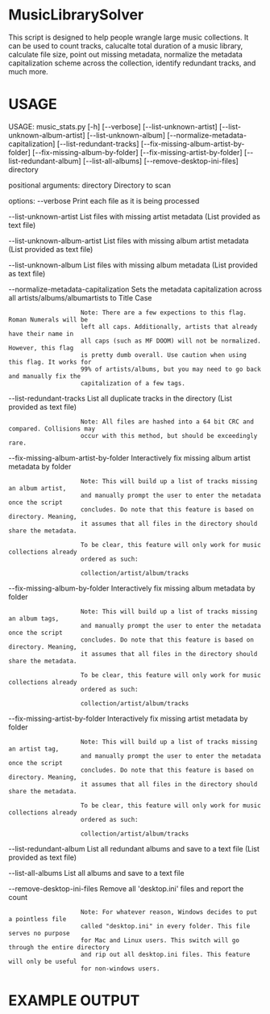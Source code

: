 # MusicLibrarySolver

This script is designed to help people wrangle large music collections. It can be used to count tracks, calucalte total duration of a music library, calculate file size, point out missing metadata, normalize the metadata capitalization scheme across the collection, identify redundant tracks, and much more. 

# USAGE

USAGE: music_stats.py [-h] [--verbose] [--list-unknown-artist]
                      [--list-unknown-album-artist] [--list-unknown-album]
                      [--normalize-metadata-capitalization]
                      [--list-redundant-tracks]
                      [--fix-missing-album-artist-by-folder]
                      [--fix-missing-album-by-folder]
                      [--fix-missing-artist-by-folder]
                      [--list-redundant-album] [--list-all-albums]
                      [--remove-desktop-ini-files]
                      directory

positional arguments:
  directory             Directory to scan

options:
  --verbose             Print each file as it is being processed
  
  --list-unknown-artist
                        List files with missing artist metadata (List provided as text file)
                        
  --list-unknown-album-artist
                        List files with missing album artist metadata (List provided as text file)
                        
  --list-unknown-album  List files with missing album metadata (List provided as text file)
  
  --normalize-metadata-capitalization
                        Sets the metadata capitalization across all artists/albums/albumartists to Title Case

                        Note: There are a few expections to this flag. Roman Numerals will be
                        left all caps. Additionally, artists that already have their name in 
                        all caps (such as MF DOOM) will not be normalized. However, this flag
                        is pretty dumb overall. Use caution when using this flag. It works for
                        99% of artists/albums, but you may need to go back and manually fix the 
                        capitalization of a few tags.
                        
  --list-redundant-tracks
                        List all duplicate tracks in the directory (List provided as text file)

                        Note: All files are hashed into a 64 bit CRC and compared. Collisions may
                        occur with this method, but should be exceedingly rare.
                        
  --fix-missing-album-artist-by-folder
                        Interactively fix missing album artist metadata by folder

                        Note: This will build up a list of tracks missing an album artist,
                        and manually prompt the user to enter the metadata once the script
                        concludes. Do note that this feature is based on directory. Meaning,
                        it assumes that all files in the directory should share the metadata.

                        To be clear, this feature will only work for music collections already
                        ordered as such:
                        
                        collection/artist/album/tracks
                        
  --fix-missing-album-by-folder
                        Interactively fix missing album metadata by folder

                        Note: This will build up a list of tracks missing an album tags,
                        and manually prompt the user to enter the metadata once the script
                        concludes. Do note that this feature is based on directory. Meaning,
                        it assumes that all files in the directory should share the metadata.

                        To be clear, this feature will only work for music collections already
                        ordered as such:
                        
                        collection/artist/album/tracks
                        
  --fix-missing-artist-by-folder
                        Interactively fix missing artist metadata by folder

                        Note: This will build up a list of tracks missing an artist tag,
                        and manually prompt the user to enter the metadata once the script
                        concludes. Do note that this feature is based on directory. Meaning,
                        it assumes that all files in the directory should share the metadata.

                        To be clear, this feature will only work for music collections already
                        ordered as such:
                        
                        collection/artist/album/tracks
                        
  --list-redundant-album
                        List all redundant albums and save to a text file (List provided as text file)
                        
  --list-all-albums     List all albums and save to a text file
  
  --remove-desktop-ini-files
                        Remove all 'desktop.ini' files and report the count

                        Note: For whatever reason, Windows decides to put a pointless file 
                        called "desktop.ini" in every folder. This file serves no purpose
                        for Mac and Linux users. This switch will go through the entire directory
                        and rip out all desktop.ini files. This feature will only be useful
                        for non-windows users.

                        
# EXAMPLE OUTPUT

